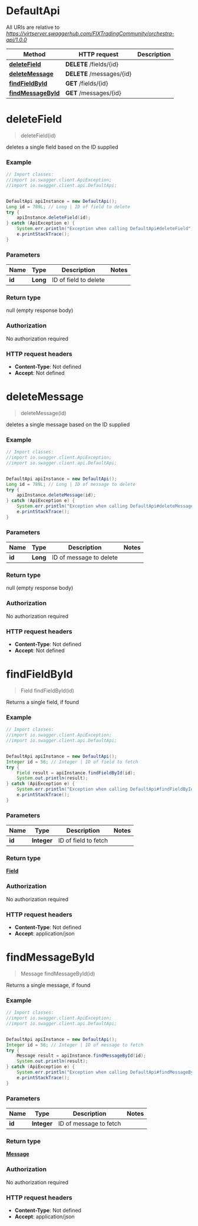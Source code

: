 # DefaultApi

All URIs are relative to *https://virtserver.swaggerhub.com/FIXTradingCommunity/orchestra-api/1.0.0*

Method | HTTP request | Description
------------- | ------------- | -------------
[**deleteField**](DefaultApi.md#deleteField) | **DELETE** /fields/{id} | 
[**deleteMessage**](DefaultApi.md#deleteMessage) | **DELETE** /messages/{id} | 
[**findFieldById**](DefaultApi.md#findFieldById) | **GET** /fields/{id} | 
[**findMessageById**](DefaultApi.md#findMessageById) | **GET** /messages/{id} | 


<a name="deleteField"></a>
# **deleteField**
> deleteField(id)



deletes a single field based on the ID supplied

### Example
```java
// Import classes:
//import io.swagger.client.ApiException;
//import io.swagger.client.api.DefaultApi;


DefaultApi apiInstance = new DefaultApi();
Long id = 789L; // Long | ID of field to delete
try {
    apiInstance.deleteField(id);
} catch (ApiException e) {
    System.err.println("Exception when calling DefaultApi#deleteField");
    e.printStackTrace();
}
```

### Parameters

Name | Type | Description  | Notes
------------- | ------------- | ------------- | -------------
 **id** | **Long**| ID of field to delete |

### Return type

null (empty response body)

### Authorization

No authorization required

### HTTP request headers

 - **Content-Type**: Not defined
 - **Accept**: Not defined

<a name="deleteMessage"></a>
# **deleteMessage**
> deleteMessage(id)



deletes a single message based on the ID supplied

### Example
```java
// Import classes:
//import io.swagger.client.ApiException;
//import io.swagger.client.api.DefaultApi;


DefaultApi apiInstance = new DefaultApi();
Long id = 789L; // Long | ID of message to delete
try {
    apiInstance.deleteMessage(id);
} catch (ApiException e) {
    System.err.println("Exception when calling DefaultApi#deleteMessage");
    e.printStackTrace();
}
```

### Parameters

Name | Type | Description  | Notes
------------- | ------------- | ------------- | -------------
 **id** | **Long**| ID of message to delete |

### Return type

null (empty response body)

### Authorization

No authorization required

### HTTP request headers

 - **Content-Type**: Not defined
 - **Accept**: Not defined

<a name="findFieldById"></a>
# **findFieldById**
> Field findFieldById(id)



Returns a single field, if found

### Example
```java
// Import classes:
//import io.swagger.client.ApiException;
//import io.swagger.client.api.DefaultApi;


DefaultApi apiInstance = new DefaultApi();
Integer id = 56; // Integer | ID of field to fetch
try {
    Field result = apiInstance.findFieldById(id);
    System.out.println(result);
} catch (ApiException e) {
    System.err.println("Exception when calling DefaultApi#findFieldById");
    e.printStackTrace();
}
```

### Parameters

Name | Type | Description  | Notes
------------- | ------------- | ------------- | -------------
 **id** | **Integer**| ID of field to fetch |

### Return type

[**Field**](Field.md)

### Authorization

No authorization required

### HTTP request headers

 - **Content-Type**: Not defined
 - **Accept**: application/json

<a name="findMessageById"></a>
# **findMessageById**
> Message findMessageById(id)



Returns a single message, if found

### Example
```java
// Import classes:
//import io.swagger.client.ApiException;
//import io.swagger.client.api.DefaultApi;


DefaultApi apiInstance = new DefaultApi();
Integer id = 56; // Integer | ID of message to fetch
try {
    Message result = apiInstance.findMessageById(id);
    System.out.println(result);
} catch (ApiException e) {
    System.err.println("Exception when calling DefaultApi#findMessageById");
    e.printStackTrace();
}
```

### Parameters

Name | Type | Description  | Notes
------------- | ------------- | ------------- | -------------
 **id** | **Integer**| ID of message to fetch |

### Return type

[**Message**](Message.md)

### Authorization

No authorization required

### HTTP request headers

 - **Content-Type**: Not defined
 - **Accept**: application/json

